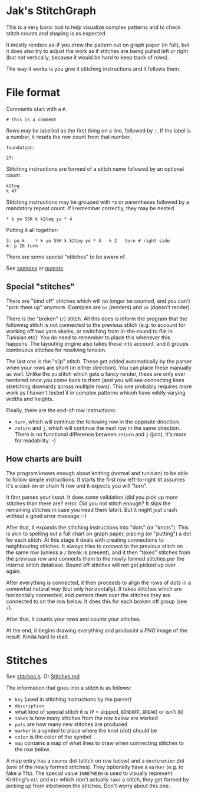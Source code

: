 Jak's StitchGraph
=================

This is a very basic tool to help visualize complex patterns and to check stitch counts and shaping is as expected.

It mostly renders as-if you drew the pattern out on graph paper (in full), but it does also try to adjust the work as if stitches are being pulled left or right (but not vertically, because it would be hard to keep track of rows).

The way it works is you give it stitching instructions and it follows them.

File format
===========

Comments start with a `#`.

    # This is a comment

Rows may be labelled as the first thing on a line, followed by `:`. If the label is a number, it resets the row count from that number.

    foundation:

    27:

Stitching instructions are formed of a stitch name followed by an optional count.

    k2tog
    k 47

Stitching instructions may be grouped with `*`s or parentheses followed by a mandatory repeat count. If I remember correctly, they may be nested.

    * k yo SSK k k2tog yo * 4

Putting it all together:

    3: pu k    * k yo SSK k k2tog yo * 4   k 2   turn # right side
    4: p 28 turn

There are some special "stitches" to be aware of.

See [samples](./samples/README.md) or [nutests](./nutests).

Special "stitches"
------------------

There are "bind off" stitches which will no longer be counted, and you can't "pick them up" anymore. Examples are `bo` (renders) and `sk` (doesn't render).

There is the "broken" (`/`) stitch. All this does is inform the program that the following stitch is not connected to the previous stitch (e.g. to account for working off two yarn skeins, or switching from in-the-round to flat in Tunisian etc). You do need to remember to place this whenever this happens. The layouting engine also takes these into account, and it groups continuous stitches for resolving tension.

The last one is the "slip" stitch. These get added automatically by the parser when your rows are short (in either direction). You can place these manually as well. Unlike the `pu` stitch which gets a fancy render, these are only ever rendered once you come back to them (and you will see connecting lines stretching downards across multiple rows). This one probably requires more work as I haven't tested it in complex patterns whicoh have wildly varying widths and heights.

Finally, there are the end-of-row instructions:

- `turn`, which will continue the following row in the opposite direction;
- `return` and `j`, which will continue the next row in the same direction. There is no functional difference between `return` and `j` (join), it's more for readability :-)

How charts are built
--------------------

The program knows enough about knitting (normal and tunisian) to be able to follow simple instructions. It starts the first row left-to-right (it assumes it's a cast-on or chain N row and it expects you will "turn".

It first parses your input. It does *some* validation (did you pick up more stitches than there are? error. Did you not stitch enough? It slips the remaining stitches in case you need them later). But it might just crash without a good error message :-)

After that, it expands the stitching instructions into "dots" (or "knots"). This is akin to spelling out a full chart on graph paper, placing (or "putting") a dot for each stitch. At this stage it deals with creating connections to neighbouring stitches. It always tries to connect to the previous stitch on the same row (unless a `/` break is present), and it then "takes" stitches from the previous row and connects them to the newly formed stitches per the internal stitch database. Bound off stitches will not get picked up ever again.

After everything is connected, it then proceeds to align the rows of dots in a somewhat natural way (but only horizontally). It takes stitches which are horizontally connected, and centers them over the stitches they are connected to on the row below. It does this for each broken off group (see `/`).

After that, it counts your rows and counts your stitches.

At the end, it begins drawing everything and producint a *PNG* image of the result. Kinda hard to read.

Stitches
========

See [stitches.h](./stitches.h). Or [Stitches.md](./Stitches.md)

The information that goes into a stitch is as follows:

- `key` (used in stitching instructions by the parser)
- `description`
- what kind of special stitch it is (`P` = slipped, `BINDOFF`, `BREAK`) or isn't (`N`)
- `takes` is how many stitches from the row below are worked
- `puts` are how many new stitches are produced
- `marker` is a symbol to place where the knot (dot) should be
- `color` is the color of the symbol
- `map` contains a map of what lines to draw when connecting stitches to the row below.

A map entry has a `source` dot (stitch on row below) and a `destination` dot (one of the newly formed stitches). They optionally have a `marker` (e.g. to fake a Tfs). The special value `INBETWEEN` is used to visually represent Knitting's `m1l` and `m1r` which don't actually `take` a stitch, they get formed by picking up from inbetween the stitches. Don't worry about this one.
